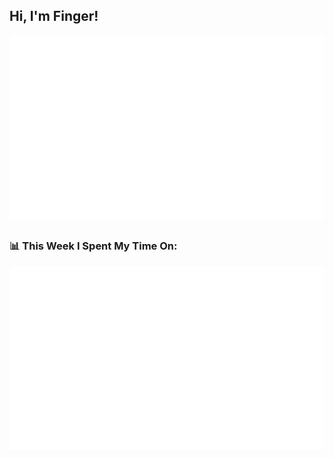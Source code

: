 <h2> Hi, I'm Finger!</h2>

<img align="right" src="https://raw.githubusercontent.com/spianmo/github-stats/master/generated/overview.svg#gh-light-mode-only">

<!-- <img align="right" height="160em" src="https://github-readme-stats-eight-theta.vercel.app/api/top-langs/?username=spianmo&layout=compact&langs_count=8&theme=algolia"/>	 -->
	
```go
package main

type Me struct {
	Name   string
	Job    string
	Code   string
	Skills string
}

func main() {
	me := &Me{
		Name:   "Finger",
		Job:    "Client-side Engineer",
		Code:   "Java and C++ and Others",
		Skills: "Android Security NLP ^o^",
	}
	_ = me
}
```


<h3>📊 This Week I Spent My Time On:</h3>
<img align='right' src="https://raw.githubusercontent.com/spianmo/github-stats/master/generated/languages.svg#gh-light-mode-only">

<!--START_SECTION:waka-->

```text
Vue.js                   4 hrs 49 mins   ██████████████▒░░░░░░░░░░   57.76 %
TypeScript               1 hr 22 mins    ████░░░░░░░░░░░░░░░░░░░░░   16.54 %
JavaScript               1 hr 19 mins    ████░░░░░░░░░░░░░░░░░░░░░   15.91 %
Python                   16 mins         ▓░░░░░░░░░░░░░░░░░░░░░░░░   03.30 %
AlibabaCloudROS (JSON)   10 mins         ▓░░░░░░░░░░░░░░░░░░░░░░░░   02.03 %
JSON                     9 mins          ▒░░░░░░░░░░░░░░░░░░░░░░░░   01.82 %
```

<!--END_SECTION:waka-->
